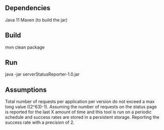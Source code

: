 ## Dependencies
Java 11
Maven (to build the jar)

## Build 
mvn clean package

## Run 
java -jar serverStatusReporter-1.0.jar

## Assumptions
Total number of requests per application per version do not exceed a max long value ((2^63)-1). Assuming the number of requests on the status page is reported for the last X amount of time and this tool is run on a periodic schedule and success rates are stored in a persistent storage.
Reporting the success rate with a precision of 2.
